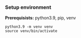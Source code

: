 ### Setup environment
**Prerequisists:** python3.9, pip, venv 
```
python3.9 -m venv venv
source venv/bin/activate
```
